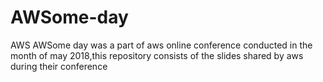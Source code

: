 # AWSome-day
AWS AWSome day was a part of aws online conference conducted in the month of may 2018,this repository consists of the slides
shared by aws during their conference
